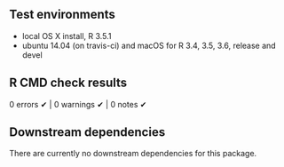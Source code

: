 ## Test environments
* local OS X install, R 3.5.1
* ubuntu 14.04 (on travis-ci) and macOS for R 3.4, 3.5, 3.6, release and devel

## R CMD check results

0 errors ✔ | 0 warnings ✔ | 0 notes ✔

## Downstream dependencies

There are currently no downstream dependencies for this package.
